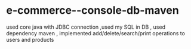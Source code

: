 # e-commerce--console-db-maven
used core java with JDBC  connection ,used my SQL  in DB , used dependency maven , implemented add/delete/search/print  operations to users and products
